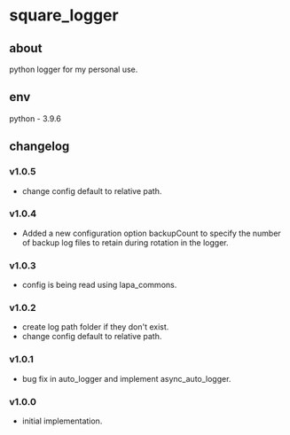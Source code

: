 # square_logger

## about

python logger for my personal use.

## env

python - 3.9.6

## changelog

### v1.0.5

- change config default to relative path.

### v1.0.4

- Added a new configuration option backupCount to specify the number of backup log files to retain during rotation in
  the logger.

### v1.0.3

- config is being read using lapa_commons.

### v1.0.2

- create log path folder if they don't exist.
- change config default to relative path.

### v1.0.1

- bug fix in auto_logger and implement async_auto_logger.

### v1.0.0

- initial implementation.
